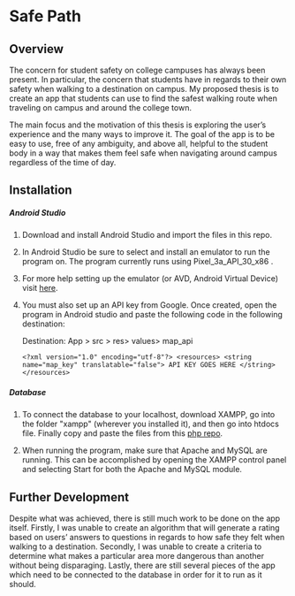 # Safe Path

## Overview
The concern for student safety on college campuses has always been present. In particular, the concern that students have in regards to their own safety when walking to a destination on campus. My proposed thesis is to create an app that students can use to find the safest walking route when traveling on campus and around the college town. 

The main focus and the motivation of this thesis is exploring the user’s experience and the many ways to improve it. The goal of the app is to be easy to use, free of any ambiguity, and above all, helpful to the student body in a way that makes them feel safe when navigating around campus regardless of the time of day.



## Installation
##### Android Studio
1. Download and install Android Studio and import the files in this repo. 

2. In Android Studio be sure to select and install an emulator to run the program on. The program currently runs using Pixel_3a_API_30_x86 .

3. For more help setting up the emulator (or AVD, Android Virtual Device) visit [here].

4. You must also set up an API key from Google. Once created, open the program in Android studio and paste the following code in the following destination: 

    Destination: App > src > res> values> map_api

    `<?xml version="1.0" encoding="utf-8"?>
    <resources>
     <string name="map_key" translatable="false">
    API KEY GOES HERE
    </string>
    </resources>`


##### Database
1. To connect the database to your localhost, download XAMPP, go into the folder "xampp" (wherever you installed it), and then go into htdocs file. Finally copy and paste the files from this [php repo].


2. When running the program, make sure that Apache and MySQL are running. This can be accomplished by opening the XAMPP control panel and selecting Start for both the Apache and MySQL module.

 
 
 ## Further Development
 Despite what was achieved, there is still much work to be done on the app itself. Firstly, I was unable to create an algorithm that will generate a rating based on users’ answers to questions in regards to how safe they felt when walking to a destination. Secondly, I was unable to create a criteria to determine what makes a particular area more dangerous than another without being disparaging. Lastly, there are still several pieces of the app which need to be connected to the database in order for it to run as it should. 
 
 
 
 
 
 
 
 [php repo]: <https://github.com/luofoapp/php>
 [here]: < https://developer.android.com/studio/run/managing-avds>
 
